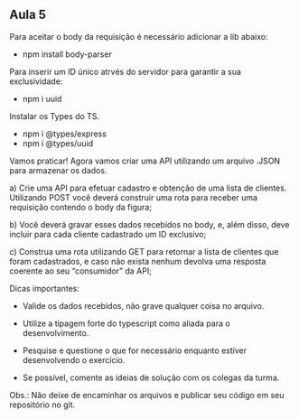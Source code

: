 ## Aula 5

Para aceitar o body da requisição é necessário adicionar a lib abaixo:
- npm install body-parser

Para inserir um ID único atrvés do servidor para garantir a sua exclusividade:
- npm i uuid

Instalar os Types do TS.
- npm i @types/express
- npm i @types/uuid

Vamos praticar! Agora vamos criar uma API utilizando um arquivo .JSON para armazenar os dados.


a) Crie uma API para efetuar cadastro e obtenção de uma lista de clientes. Utilizando POST você deverá construir uma rota para  receber uma requisição contendo o body da figura;

b) Você deverá gravar esses dados recebidos no body, e, além disso, deve incluir para cada cliente cadastrado um ID exclusivo; 


c) Construa uma rota utilizando GET para retornar a lista de clientes que foram cadastrados, e caso não exista nenhum devolva uma resposta coerente ao seu “consumidor” da API;

Dicas importantes:

- Valide os dados recebidos, não grave qualquer coisa no arquivo.

- Utilize a tipagem forte do typescript como aliada para o desenvolvimento.

- Pesquise e questione o que for necessário enquanto estiver desenvolvendo o exercício. 

- Se possível, comente as ideias de solução com os colegas da turma. 

Obs.: Não deixe de encaminhar os arquivos e publicar seu código em seu repositório no git.
